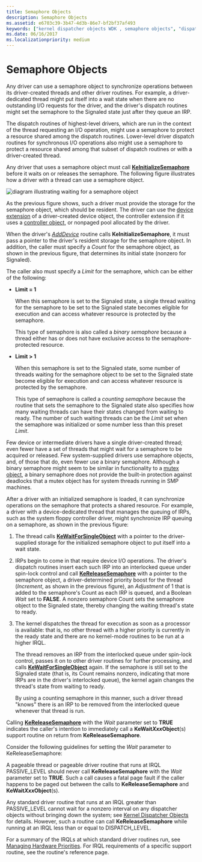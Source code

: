 ```yaml
---
title: Semaphore Objects
description: Semaphore Objects
ms.assetid: e6703c39-3b47-4d3b-86e7-bf2bf37af493
keywords: ["kernel dispatcher objects WDK , semaphore objects", "dispatcher objects WDK kernel , semaphore objects", "semaphore objects WDK kernel", "KeInitializeSemaphore", "waiting on semaphore objects", "KeReleaseSemaphore", "counting semaphores WDK kernel", "binary semaphores WDK kernel", "wait states WDK kernel"]
ms.date: 06/16/2017
ms.localizationpriority: medium
---
```


# Semaphore Objects





Any driver can use a semaphore object to synchronize operations between its driver-created threads and other driver routines. For example, a driver-dedicated thread might put itself into a wait state when there are no outstanding I/O requests for the driver, and the driver's dispatch routines might set the semaphore to the Signaled state just after they queue an IRP.

The dispatch routines of highest-level drivers, which are run in the context of the thread requesting an I/O operation, might use a semaphore to protect a resource shared among the dispatch routines. Lower-level driver dispatch routines for synchronous I/O operations also might use a semaphore to protect a resource shared among that subset of dispatch routines or with a driver-created thread.

Any driver that uses a semaphore object must call [**KeInitializeSemaphore**](/windows-hardware/drivers/ddi/wdm/nf-wdm-keinitializesemaphore) before it waits on or releases the semaphore. The following figure illustrates how a driver with a thread can use a semaphore object.

![diagram illustrating waiting for a semaphore object](images/3semobj.png)

As the previous figure shows, such a driver must provide the storage for the semaphore object, which should be resident. The driver can use the [device extension](device-extensions.md) of a driver-created device object, the controller extension if it uses a [controller object](./introduction-to-controller-objects.md), or nonpaged pool allocated by the driver.

When the driver's [*AddDevice*](/windows-hardware/drivers/ddi/wdm/nc-wdm-driver_add_device) routine calls **KeInitializeSemaphore**, it must pass a pointer to the driver's resident storage for the semaphore object. In addition, the caller must specify a *Count* for the semaphore object, as shown in the previous figure, that determines its initial state (nonzero for Signaled).

The caller also must specify a *Limit* for the semaphore, which can be either of the following:

-   **Limit = 1**

    When this semaphore is set to the Signaled state, a single thread waiting for the semaphore to be set to the Signaled state becomes eligible for execution and can access whatever resource is protected by the semaphore.

    This type of semaphore is also called a *binary semaphore* because a thread either has or does not have exclusive access to the semaphore-protected resource.

-   **Limit &gt; 1**

    When this semaphore is set to the Signaled state, some number of threads waiting for the semaphore object to be set to the Signaled state become eligible for execution and can access whatever resource is protected by the semaphore.

    This type of semaphore is called a *counting semaphore* because the routine that sets the semaphore to the Signaled state also specifies how many waiting threads can have their states changed from waiting to ready. The number of such waiting threads can be the *Limit* set when the semaphore was initialized or some number less than this preset *Limit*.

Few device or intermediate drivers have a single driver-created thread; even fewer have a set of threads that might wait for a semaphore to be acquired or released. Few system-supplied drivers use semaphore objects, and, of those that do, even fewer use a binary semaphore. Although a binary semaphore might seem to be similar in functionality to a [mutex object](mutex-objects.md), a binary semaphore does not provide the built-in protection against deadlocks that a mutex object has for system threads running in SMP machines.

After a driver with an initialized semaphore is loaded, it can synchronize operations on the semaphore that protects a shared resource. For example, a driver with a device-dedicated thread that manages the queuing of IRPs, such as the system floppy controller driver, might synchronize IRP queuing on a semaphore, as shown in the previous figure:

1.  The thread calls [**KeWaitForSingleObject**](/windows-hardware/drivers/ddi/wdm/nf-wdm-kewaitforsingleobject) with a pointer to the driver-supplied storage for the initialized semaphore object to put itself into a wait state.

2.  IRPs begin to come in that require device I/O operations. The driver's dispatch routines insert each such IRP into an interlocked queue under spin-lock control and call [**KeReleaseSemaphore**](/windows-hardware/drivers/ddi/wdm/nf-wdm-kereleasesemaphore) with a pointer to the semaphore object, a driver-determined priority boost for the thread (*Increment*, as shown in the previous figure), an *Adjustment* of 1 that is added to the semaphore's Count as each IRP is queued, and a Boolean *Wait* set to **FALSE**. A nonzero semaphore Count sets the semaphore object to the Signaled state, thereby changing the waiting thread's state to ready.

3.  The kernel dispatches the thread for execution as soon as a processor is available: that is, no other thread with a higher priority is currently in the ready state and there are no kernel-mode routines to be run at a higher IRQL.

    The thread removes an IRP from the interlocked queue under spin-lock control, passes it on to other driver routines for further processing, and calls [**KeWaitForSingleObject**](/windows-hardware/drivers/ddi/wdm/nf-wdm-kewaitforsingleobject) again. If the semaphore is still set to the Signaled state (that is, its Count remains nonzero, indicating that more IRPs are in the driver's interlocked queue), the kernel again changes the thread's state from waiting to ready.

    By using a counting semaphore in this manner, such a driver thread "knows" there is an IRP to be removed from the interlocked queue whenever that thread is run.

Calling [**KeReleaseSemaphore**](/windows-hardware/drivers/ddi/wdm/nf-wdm-kereleasesemaphore) with the *Wait* parameter set to **TRUE** indicates the caller's intention to immediately call a **KeWait*Xxx*Object**(s) support routine on return from **KeReleaseSemaphore**.

Consider the following guidelines for setting the *Wait* parameter to KeReleaseSemaphore:

A pageable thread or pageable driver routine that runs at IRQL PASSIVE\_LEVEL should never call **KeReleaseSemaphore** with the *Wait* parameter set to **TRUE**. Such a call causes a fatal page fault if the caller happens to be paged out between the calls to **KeReleaseSemaphore** and **KeWait*Xxx*Object**(s).

Any standard driver routine that runs at an IRQL greater than PASSIVE\_LEVEL cannot wait for a nonzero interval on any dispatcher objects without bringing down the system; see [Kernel Dispatcher Objects](./introduction-to-kernel-dispatcher-objects.md) for details. However, such a routine can call **KeReleaseSemaphore** while running at an IRQL less than or equal to DISPATCH\_LEVEL.

For a summary of the IRQLs at which standard driver routines run, see [Managing Hardware Priorities](managing-hardware-priorities.md). For IRQL requirements of a specific support routine, see the routine's reference page.

 

